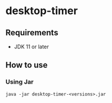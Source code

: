 # desktop-timer
## Requirements
- JDK 11 or later

## How to use
### Using Jar
```shell
java -jar desktop-timer-<versions>.jar
```